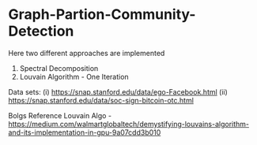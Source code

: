 # Graph-Partion-Community-Detection
Here two different approaches are implemented
1. Spectral Decomposition
2. Louvain Algorithm - One Iteration

Data sets: 
(i) https://snap.stanford.edu/data/ego-Facebook.html
(ii) https://snap.stanford.edu/data/soc-sign-bitcoin-otc.html

Bolgs Reference
Louvain Algo - https://medium.com/walmartglobaltech/demystifying-louvains-algorithm-and-its-implementation-in-gpu-9a07cdd3b010

